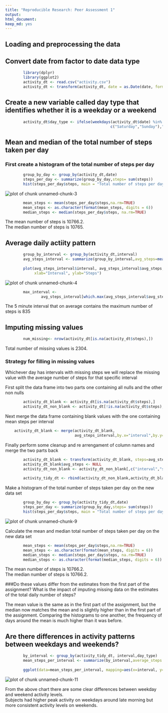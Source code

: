 ```yaml
---
title: "Reproducible Research: Peer Assessment 1"
output: 
html_document:
keep_md: yes
---
```


## Loading and preprocessing the data
## Convert date from factor to date data type


```r
        library(dplyr)
        library(ggplot2)
        activity_dt <- read.csv("activity.csv")
        activity_dt <- transform(activity_dt, date = as.Date(date, format="%Y-%m-%d"))
```

## Create a new variable called day type that identifies whether it is a weekday or a weekend

```r
        activity_dt$day_type <- ifelse(weekdays(activity_dt$date) %in%
                                               c("Saturday","Sunday"),"Weekend","Weekday")
```

## Mean and median of the total number of steps taken per day
### First create a histogram of the total number of steps per day

```r
        group_by_day <- group_by(activity_dt,date)
        steps_per_day <- summarize(group_by_day,steps= sum(steps))
        hist(steps_per_day$steps, main = "Total number of steps per day", xlab="Number of steps")
```

![plot of chunk unnamed-chunk-3](figure/unnamed-chunk-3-1.png) 

```r
        mean_steps <- mean(steps_per_day$steps,na.rm=TRUE)
        mean_steps <- as.character(format(mean_steps, digits = 6))
        median_steps <- median(steps_per_day$steps, na.rm=TRUE)
```

The mean number of steps is 10766.2.  
The median number of steps is 10765.


## Average daily actiity pattern

```r
        group_by_interval <- group_by(activity_dt,interval)
        avg_steps_interval <- summarize(group_by_interval,avg_steps=mean(steps,
                                                                         na.rm=TRUE))
        plot(avg_steps_interval$interval, avg_steps_interval$avg_steps, type="l",
             xlab="Interval", ylab="Steps")
```

![plot of chunk unnamed-chunk-4](figure/unnamed-chunk-4-1.png) 

```r
        max_interval <-
                avg_steps_interval[which.max(avg_steps_interval$avg_steps),]$interval
```

The 5 minute interval that on average contains the maximum number of steps is 835

## Imputing missing values

```r
        num_missing<- nrow(activity_dt[is.na(activity_dt$steps),])
```


Total number of missing values is 2304.

### Strategy for filling in missing values
Whichever day has intervals with missing steps we will replace the missing value with the average number of steps for that specific interval  

First split the data frame into two parts one containing all nulls and the other non nulls  


```r
        activity_dt_blank <- activity_dt[is.na(activity_dt$steps),]
        activity_dt_non_blank <- activity_dt[!is.na(activity_dt$steps),]
```
        
Next merge the data frame containing blank values with the one containing mean steps per interval    

```r
    activity_dt_blank <- merge(activity_dt_blank,
                               avg_steps_interval,by.x="interval",by.y="interval")
```

Finally perform some cleanup and re arrengament of column names and merge the two parts back  


```r
        activity_dt_blank <- transform(activity_dt_blank, steps=avg_steps)
        activity_dt_blank$avg_steps <- NULL
        activity_dt_non_blank <- activity_dt_non_blank[,c("interval","steps","date","day_type")]
        
        activity_tidy_dt <- rbind(activity_dt_non_blank,activity_dt_blank)
```


Make a histogram of the total number of steps taken per day on the new data set     

```r
        group_by_day <- group_by(activity_tidy_dt,date)
        steps_per_day <- summarize(group_by_day,steps= sum(steps))
        hist(steps_per_day$steps, main = "Total number of steps per day", xlab="Number of steps")
```

![plot of chunk unnamed-chunk-9](figure/unnamed-chunk-9-1.png) 

Calculate the mean and median total number of steps taken per day on the new data set 

```r
        mean_steps <- mean(steps_per_day$steps,na.rm=TRUE)
        mean_steps <- as.character(format(mean_steps, digits = 6))
        median_steps <- median(steps_per_day$steps, na.rm=TRUE)       
        median_steps <- as.character(format(median_steps, digits = 6))
```


The mean number of steps is 10766.2.  
The median number of steps is 10766.2.

###Do these values differ from the estimates from the first part of the assignment? What is the impact of imputing missing data on the estimates of the total daily number of steps?  

The mean value is the same as in the first part of the assignment, but the median now matches the mean and is slightly higher than in the first part of the assignment.  Comparing the histograms to one another, the frequency of days around the mean is much higher than it was before.

## Are there differences in activity patterns between weekdays and weekends?  

```r
        by_interval <- group_by(activity_tidy_dt, interval,day_type)
        mean_steps_per_interval <- summarize(by_interval,average_steps = mean(steps))
        
        ggplot(data=mean_steps_per_interval, mapping=aes(x=interval, y=average_steps)) + geom_line() + facet_wrap(~day_type, ncol=1, nrow=2) + labs(title="Weekday vs Weekend Days", x="5 Minute Interval", y="Average Steps")
```

![plot of chunk unnamed-chunk-11](figure/unnamed-chunk-11-1.png) 
        
From the above chart there are some clear differences between weekday and weekend activity levels.  
Subjects had higher peak activity on weekdays around late morning but more consistent activity levels on weekends.



